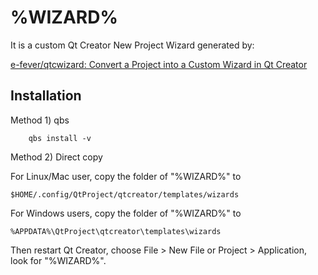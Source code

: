 %WIZARD%
=============================

It is a custom Qt Creator New Project Wizard generated by:

[e-fever/qtcwizard: Convert a Project into a Custom Wizard in Qt Creator](https://github.com/e-fever/qtcwizard)

Installation 
------------

Method 1) qbs

```
    qbs install -v
```

Method 2) Direct copy

For Linux/Mac user, copy the folder of "%WIZARD%" to 

```
$HOME/.config/QtProject/qtcreator/templates/wizards
```

For Windows users, copy the folder of "%WIZARD%" to 

```
%APPDATA%\QtProject\qtcreator\templates\wizards 
```

Then restart Qt Creator, choose File > New File or Project > Application, look for "%WIZARD%".